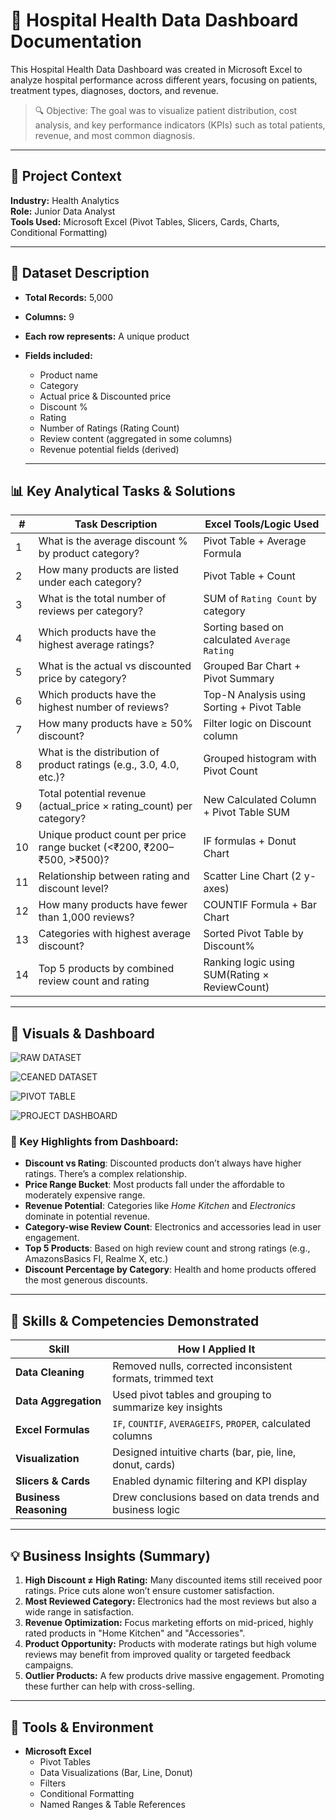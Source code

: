 # ‎🏥 Hospital Health Data Dashboard Documentation

This Hospital Health Data Dashboard was created in Microsoft Excel to analyze hospital performance across different years, focusing on patients, treatment types, diagnoses, doctors, and revenue.
‎
> 🔍 Objective: ‎The goal was to visualize patient distribution, cost analysis, and key performance indicators (KPIs) such as total patients, revenue, and most common diagnosis.

---

## 🏢 Project Context

**Industry:** Health Analytics  
**Role:** Junior Data Analyst  
**Tools Used:** Microsoft Excel (Pivot Tables, Slicers, Cards, Charts, Conditional Formatting)

---

## 🧾 Dataset Description

- **Total Records:** 5,000
- **Columns:** 9

- **Each row represents:** A unique product
- **Fields included:**
  - Product name
  - Category
  - Actual price & Discounted price
  - Discount %
  - Rating
  - Number of Ratings (Rating Count)
  - Review content (aggregated in some columns)
  - Revenue potential fields (derived)
  ---

## 📊 Key Analytical Tasks & Solutions

| #  | Task Description                                                                 | Excel Tools/Logic Used                        |
|----|-----------------------------------------------------------------------------------|-----------------------------------------------|
| 1  | What is the average discount % by product category?                              | Pivot Table + Average Formula                 |
| 2  | How many products are listed under each category?                                | Pivot Table + Count                           |
| 3  | What is the total number of reviews per category?                                | SUM of `Rating Count` by category             |
| 4  | Which products have the highest average ratings?                                 | Sorting based on calculated `Average Rating`  |
| 5  | What is the actual vs discounted price by category?                              | Grouped Bar Chart + Pivot Summary             |
| 6  | Which products have the highest number of reviews?                               | Top-N Analysis using Sorting + Pivot Table    |
| 7  | How many products have ≥ 50% discount?                                            | Filter logic on Discount column               |
| 8  | What is the distribution of product ratings (e.g., 3.0, 4.0, etc.)?              | Grouped histogram with Pivot Count            |
| 9  | Total potential revenue (actual_price × rating_count) per category?              | New Calculated Column + Pivot Table SUM       |
| 10 | Unique product count per price range bucket (<₹200, ₹200–₹500, >₹500)?           | IF formulas + Donut Chart                     |
| 11 | Relationship between rating and discount level?                                  | Scatter Line Chart (2 y-axes)                 |
| 12 | How many products have fewer than 1,000 reviews?                                  | COUNTIF Formula + Bar Chart                   |
| 13 | Categories with highest average discount?                                        | Sorted Pivot Table by Discount%               |
| 14 | Top 5 products by combined review count and rating                               | Ranking logic using SUM(Rating × ReviewCount) |

---
## 📸 Visuals & Dashboard

![RAW DATASET](https://drive.google.com/uc?export=view&id=1MJZZAHJDxb3FSiW7zOEBTBLhG2_GzfSX)

![CEANED DATASET](https://drive.google.com/uc?export=view&id=19ME4caXkqO8BhZ7kK9NF9X1xV3q0TEAb)

![PIVOT TABLE](https://drive.google.com/uc?export=view&id=1nBqNHalmK9cq4AUGhtXKgZBZ-nvniSpO)

![PROJECT DASHBOARD](https://drive.google.com/uc?export=view&id=1QEUtR0bhzeXc1xSpA9FBm4bheIXHmGV3)

### 🧠 Key Highlights from Dashboard:

- **Discount vs Rating**: Discounted products don’t always have higher ratings. There’s a complex relationship.
- **Price Range Bucket**: Most products fall under the affordable to moderately expensive range.
- **Revenue Potential**: Categories like *Home Kitchen* and *Electronics* dominate in potential revenue.
- **Category-wise Review Count**: Electronics and accessories lead in user engagement.
- **Top 5 Products**: Based on high review count and strong ratings (e.g., AmazonsBasics FI, Realme X, etc.)
- **Discount Percentage by Category**: Health and home products offered the most generous discounts.

---

## 🧠 Skills & Competencies Demonstrated

| Skill                      | How I Applied It                                               |
|---------------------------|----------------------------------------------------------------|
| **Data Cleaning**         | Removed nulls, corrected inconsistent formats, trimmed text    |
| **Data Aggregation**      | Used pivot tables and grouping to summarize key insights       |
| **Excel Formulas**        | `IF`, `COUNTIF`, `AVERAGEIFS`, `PROPER`, calculated columns  |
| **Visualization**         | Designed intuitive charts (bar, pie, line, donut, cards)       |
| **Slicers & Cards**       | Enabled dynamic filtering and KPI display                     |
| **Business Reasoning**    | Drew conclusions based on data trends and business logic       |

---

## 💡 Business Insights (Summary)

1. **High Discount ≠ High Rating:** Many discounted items still received poor ratings. Price cuts alone won’t ensure customer satisfaction.
2. **Most Reviewed Category:** Electronics had the most reviews but also a wide range in satisfaction.
3. **Revenue Optimization:** Focus marketing efforts on mid-priced, highly rated products in "Home Kitchen" and "Accessories".
4. **Product Opportunity:** Products with moderate ratings but high volume reviews may benefit from improved quality or targeted feedback campaigns.
5. **Outlier Products:** A few products drive massive engagement. Promoting these further can help with cross-selling.

---

## 🔧 Tools & Environment

- **Microsoft Excel**
  - Pivot Tables
  - Data Visualizations (Bar, Line, Donut)
  - Filters
  - Conditional Formatting
  - Named Ranges & Table References
